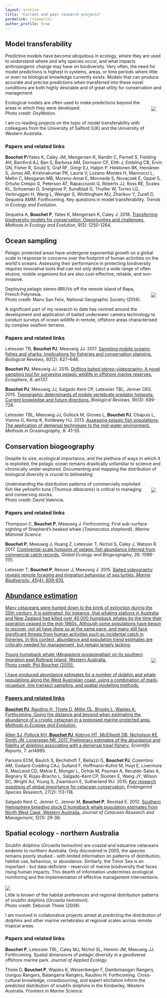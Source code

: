 ```yaml
---
layout: archive
title: "Current and past research projects"
permalink: /research/
author_profile: true
---
```


<h2>Model transferability</h2>

Predictive models have become ubiquitous in ecology, where they are used to understand where and why species occur, and what impacts anthropogenic change may have on biodiversity. Very often, the need for model predictions is highest in systems, areas, or time periods where little or even no biological knowledge currently exists. Models that can produce accurate and precise predictions when transferred into these novel conditions are both highly desirable and of great utility for conservation and management.

<img class="researchimg" src='/images/Research-img-ModelTransferability.jpg' align='right' hspace="20" vspace="20">
<figcaption>Ecological models are often used to make predictions beyond the areas in which they were developed. <br>Photo credit: OxyMotion.</figcaption>

I am co-leading projects on the topic of model transferability with colleagues from the University of Salford (UK) and the University of Western Australia.

<h3>Papers and related links</h3>

<strong>Bouchet P</strong>/Yates K, Caley JM, Mengersen K, Randin C, Parnell S, Fielding AH, Bamford AJ, Ban S, Barbosa AM, Dormann CF, Elith J, Embling CB, Ervin GN, Fisher R, Gould S, Graf RF, Gregr EJ, Halpin P, Heikkinen RK, Heinänen S, Jones AR, Krishnakumar PK, Lauria V, Lozano-Montes H, Mannocci L, Mellin C, Mesgaran MB, Moreno-Amat E, Mormede S, Novaczek E, Oppel S, Ortuño Crespo G, Peterson AT, Rapacciuolo G, Roberts JJ, Ross RE, Scales KL, Schoeman D, Snelgrove P, Sundblad G, Thuiller W, Torres LG, Verbruggen H, Wang L, Wenger S, Whittingham MJ, Zharikov Y, Zurell D, Sequeira AMM. Forthcoming. Key questions in model transferability. <em>Trends in Ecology and Evolution</em>.

Sequeira A, <strong>Bouchet P</strong>, Yates K, Mengersen K, Caley J. 2018. <a href="https://phbouchet.github.io/publications/2018-Sequeira-TransferringBiodiversity">Transferring biodiversity models for conservation: Opportunities and challenges.</a> <em>Methods in Ecology and Evolution</em>, 9(5): 1250-1264.

<h2>Ocean sampling</h2>

Pelagic protected areas have undergone exponential growth on a global scale in response to concerns over the footprint of human activities on the world's oceans. Assessing their performance in protecting biodiversity requires innovative tools that can not only detect a wide range of often elusive, mobile organisms but are also cost-effective, reliable, and non-invasive.

<img class="researchimg" src='/images/Research-img-OceanSampling.jpg' align='right' hspace="20" vspace="20">
<figcaption>Deploying pelagic stereo-BRUVs off the remote island of Rapa, French Polynesia. <br>Photo credit: Manu San Felix, National Geographic Society (2014).</figcaption>

A significant part of my research to date has centred around the development and application of baited underwater camera technology to conduct surveys of ocean wildlife in remote, offshore areas characterised by complex seafloor terrains.

<h3>Papers and related links</h3>

Letessier TB, <strong>Bouchet PJ</strong>, Meeuwig JJ. 2017. <a href="https://phbouchet.github.io/publications/2017-Letessier-SamplingMOFS">Sampling mobile oceanic fishes and sharks: Implications for fisheries and conservation planning.</a> <em>Biological Reviews</em>, 92(2): 627–646.

<strong>Bouchet PJ</strong>, Meeuwig JJ. 2015. <a href="https://phbouchet.github.io/publications/2015-Bouchet-DriftingVideography">Drifting baited stereo-videography: A novel sampling tool for surveying pelagic wildlife in offshore marine reserves.</a> <em>Ecosphere</em>, 6: art137.

<strong>Bouchet PJ</strong>, Meeuwig JJ, Salgado Kent CP, Letessier TBL, Jenner CKS. 2015. <a href="https://phbouchet.github.io/publications/2015-Bouchet-TopographicDeterminants">Topographic determinants of mobile vertebrate predator hotspots: Current knowledge and future directions.</a> <em>Biological Reviews</em>, 90(3): 699-728.

Letessier TBL, Meeuwig JJ, Gollock M, Groves L, <strong>Bouchet PJ</strong>, Chapuis L, Vianna G, Kemp K, Koldewey HJ. 2013. <a href="https://phbouchet.github.io/publications/2013-Letessier-Pelagic">Assessing pelagic fish populations: The application of demersal techniques to the mid-water environment.</a> <em>Methods in Oceanography</em>, 8: 41-55.

<h2>Conservation biogeography</h2>

Despite its size, ecological importance, and the plethora of ways in which it is exploited, the pelagic ocean remains drastically unfamiliar to science and chronically under-explored. Documenting and mapping the distribution of biological diversity is crucial to delineating

<img class="researchimg" src='/images/Research-img-Biogeography.jpg' align='right' hspace="20" vspace="20">
<figcaption>Understanding the distribution patterns of commercially exploited fish like yellowfin tuna (<em>Thunnus albacares</em>) is critical to managing and conserving stocks. <br>Photo credit: David Valencia.</figcaption>

<h3>Papers and related links</h3>

Thompson C, <strong>Bouchet P</strong>, Meeuwig J. Forthcoming. First sub-surface sighting of Shepherd’s beaked whale (<em>Tasmacetus shepherdi</em>). <em>Marine Mammal Science</em>.

<strong>Bouchet P</strong>, Meeuwig J, Huang Z, Letessier T, Nichol S, Caley J, Watson R. 2017. <a href="https://phbouchet.github.io/publications/2017-Bouchet-SAUHotspots">Continental-scale hotspots of pelagic fish abundance inferred from commercial catch records.</a> <em>Global Ecology and Biogeography</em>, 26: 1098-1111.

Letessier T, <strong>Bouchet P</strong>, Reisser J, Meeuwig J. 2015. <a href="https://phbouchet.github.io/publications/2015-Letessier-TurtleVideography">Baited videography reveals remote foraging and migration behaviour of sea turtles. <em>Marine Biodiversity</em>, 45(4): 609-610.

<h2 class="researchtitle">Abundance estimation</h2>

Many cetaceans were hunted down to the brink of extinction during the 20th century. It is estimated, for instance, that whaling stations in Australia and New Zealand had killed over 40,000 humpback whales by the time their operation ceased in the mid-1960s. Although some populations have begun to recover, not all have done so at the same pace, and many still face significant threats from human activities such as incidental catch in fisheries. In this context, abundance and population trend estimates are critically needed for management, but remain largely lacking.

<img class="researchimg" src='/images/Research-img-AbundanceEstimation.jpg' align='right' hspace="20" vspace="20">
<figcaption>Young humpback whale (<em>Megaptera novaeangliae</em>) on its southern migration past Rottnest Island, Western Australia. <br>Photo credit: Phil Bouchet (2010).</figcaption>

I have produced abundance estimates for a number of dolphin and whale populations along the West Australian coast, using a combination of mark-recapture, line transect sampling, and spatial modelling methods.

<h3>Papers and related links</h3>

<strong>Bouchet PJ</strong>, Raudino H, Thiele D, Miller DL, Brooks L, Waples K. Forthcoming. Going the distance and beyond when estimating the abundance of a cryptic cetacean in a proposed marine protected area. <em>Methods in Ecology and Evolution</em>.

Allen SJ, Pollock KH, <strong>Bouchet PJ</strong>, Kobryn HT, McElligott DB, Nicholson KE, Smith JN, Loneragan NR. 2017. <a href="https://phbouchet.github.io/files/Allen-2017-SciRep-PreliminaryEstimateAbundance.pdf"> Preliminary estimates of the abundance and fidelity of dolphins associating with a demersal trawl fishery.</a> <em>Scientific Reports</em>, 7: art4995.

Parsons ECM, Baulch S, Bechshoft T, Bellazzi G, <strong>Bouchet PJ</strong>, Cosentino AM, Godard-Codding CAJ, Gulland F, Hoffmann-Kuhnt M, Hoyt E, Livermore S, MacLeod CD, Matrai E, Munger L, Ochiai M, Peyman A, Recalde-Salas A, Regnery R, Rojas-Bracho L, Salgado-Kent CP, Slooten E, Wang JY, Wilson SC, Wright AJ, Young S, Zwamborn E, Sutherland WJ. 2015. <a href="http://www.int-res.com/abstracts/esr/v27/n2/p113-118/">Key research questions of global importance for cetacean conservation.</a> <em>Endangered Species Research</em>, 27(2): 113-118.

Salgado Kent C, Jenner C, Jenner M, <strong>Bouchet P</strong>, Rexstad E. 2012. <a href="https://phbouchet.github.io/files/Salgado-2012-JCRM-SouthernHemisphereHumpbacks.pdf">Southern Hemisphere breeding stock D humpback whale population estimates from North West Cape, Western Australia.</a> <em>Journal of Cetacean Research and Management</em>, 12(1): 29-38.

<h2>Spatial ecology - northern Australia</h2>

Snubfin dolphins (<em>Orcaella heinsohni</em>) are coastal and estuarine cetaceans endemic to northern Australia. Only discovered in 2005, the species remains poorly studied - with limited information on patterns of distribution, habitat use, behaviour, or abundance. Similarly, the Timor Sea is an important - but data-deficient - reservoir of marine biodiversity that faces rising human impacts. This dearth of information undermines ecological monitoring and the implementation of effective management interventions.

<img class="manusanfelix" src='/images/Research-img-SpatialModelling.jpg' vspace="5">
<figcaption>Little is known of the habitat preferences and regional distribution patterns of snubfin dolphins (<em>Orcaella heinshoni</em>). <br>Photo credit: Deborah Thiele (2008).</figcaption>

I am involved in collaborative projects aimed at predicting the distribution of dolphins and other marine vertebrates at regional scales across remote tropical areas.

<h3>Papers and related links</h3>

<strong>Bouchet P</strong>, Letessier TBL, Caley MJ, Nichol SL, Hemmi JM, Meeuwig JJ. Forthcoming. Spatial dimensions of pelagic diversity in a geodiverse offshore marine park. <em>Journal of Applied Ecology</em>.

Thiele D, <strong>Bouchet P</strong>, Waples K, Weisenberger F, Dambimangari Rangers, Uunguu Rangers, Balangarra Rangers, Raudino H. Forthcoming. Cross-cultural knowledge, crowdsourcing, and expert elicitation inform the predicted distribution of snubfin dolphins in the Kimberley, Western Australia. <em>Frontiers in Marine Science</em>.
